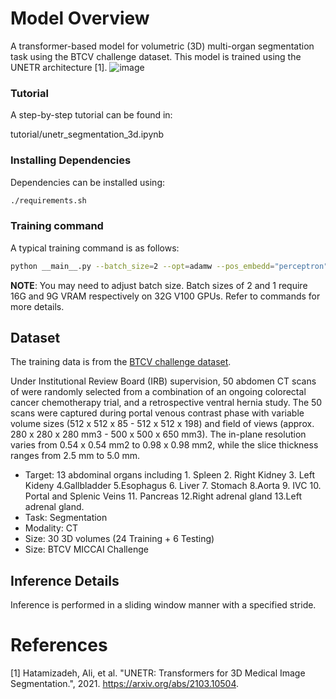# Model Overview
A transformer-based model for volumetric (3D) multi-organ segmentation task using the BTCV challenge dataset. This model is trained using the UNETR architecture [1].
![image](https://lh3.googleusercontent.com/pw/AM-JKLU2eTW17rYtCmiZP3WWC-U1HCPOHwLe6pxOfJXwv2W-00aHfsNy7jeGV1dwUq0PXFOtkqasQ2Vyhcu6xkKsPzy3wx7O6yGOTJ7ZzA01S6LSh8szbjNLfpbuGgMe6ClpiS61KGvqu71xXFnNcyvJNFjN=w1448-h496-no?authuser=0)

### Tutorial

A step-by-step tutorial can be found in:

tutorial/unetr_segmentation_3d.ipynb

### Installing Dependencies
Dependencies can be installed using:
``` bash
./requirements.sh
```

### Training command
A typical training command is as follows:
``` bash
python __main__.py --batch_size=2 --opt=adamw --pos_embedd="perceptron" --loss_type="dice_ce" --num_steps=20000 --name=test --lrdecay
```
**NOTE**: You may need to adjust batch size. Batch sizes of 2 and 1 require 16G and 9G VRAM respectively on 32G V100 GPUs. Refer to commands for more details.  

## Dataset
The training data is from the [BTCV challenge dataset](https://www.synapse.org/#!Synapse:syn3193805/wiki/217752).

Under Institutional Review Board (IRB) supervision, 50 abdomen CT scans of were randomly selected from a combination of an ongoing colorectal cancer chemotherapy trial, and a retrospective ventral hernia study. The 50 scans were captured during portal venous contrast phase with variable volume sizes (512 x 512 x 85 - 512 x 512 x 198) and field of views (approx. 280 x 280 x 280 mm3 - 500 x 500 x 650 mm3). The in-plane resolution varies from 0.54 x 0.54 mm2 to 0.98 x 0.98 mm2, while the slice thickness ranges from 2.5 mm to 5.0 mm. 

- Target: 13 abdominal organs including 1. Spleen 2. Right Kidney 3. Left Kideny 4.Gallbladder 5.Esophagus 6. Liver 7. Stomach 8.Aorta 9. IVC 10. Portal and Splenic Veins 11. Pancreas 12.Right adrenal gland 13.Left adrenal gland.
- Task: Segmentation
- Modality: CT  
- Size: 30 3D volumes (24 Training + 6 Testing)  
- Size: BTCV MICCAI Challenge

## Inference Details
Inference is performed in a sliding window manner with a specified stride.

# References
[1] Hatamizadeh, Ali, et al. "UNETR: Transformers for 3D Medical Image Segmentation.", 2021. https://arxiv.org/abs/2103.10504.

